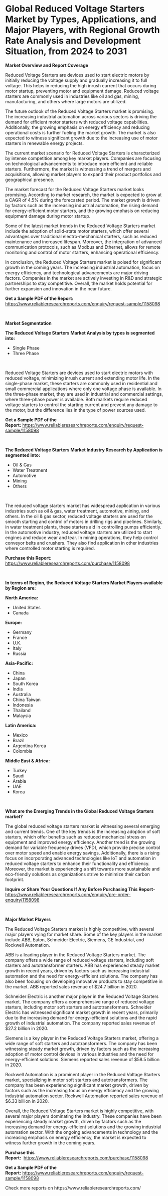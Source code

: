 <p><h1>Global Reduced Voltage Starters Market by Types, Applications, and Major Players, with Regional Growth Rate Analysis and Development Situation, from 2024 to 2031</h1></p><p><strong>Market Overview and Report Coverage</strong></p>
<p><p>Reduced Voltage Starters are devices used to start electric motors by initially reducing the voltage supply and gradually increasing it to full voltage. This helps in reducing the high inrush current that occurs during motor startup, preventing motor and equipment damage. Reduced voltage starters are commonly used in industries like oil and gas, mining, manufacturing, and others where large motors are utilized.</p><p>The future outlook of the Reduced Voltage Starters market is promising. The increasing industrial automation across various sectors is driving the demand for efficient motor starters with reduced voltage capabilities. Additionally, the growing emphasis on energy efficiency and reducing operational costs is further fueling the market growth. The market is also expected to witness significant growth due to the increasing use of motor starters in renewable energy projects.</p><p>The current market scenario for Reduced Voltage Starters is characterized by intense competition among key market players. Companies are focusing on technological advancements to introduce more efficient and reliable starters. Furthermore, the market is witnessing a trend of mergers and acquisitions, allowing market players to expand their product portfolios and geographical presence.</p><p>The market forecast for the Reduced Voltage Starters market looks promising. According to market research, the market is expected to grow at a CAGR of 4.5% during the forecasted period. The market growth is driven by factors such as the increasing industrial automation, the rising demand for energy-efficient motor starters, and the growing emphasis on reducing equipment damage during motor startup.</p><p>Some of the latest market trends in the Reduced Voltage Starters market include the adoption of solid-state motor starters, which offer several advantages over traditional electro-mechanical starters, such as reduced maintenance and increased lifespan. Moreover, the integration of advanced communication protocols, such as Modbus and Ethernet, allows for remote monitoring and control of motor starters, enhancing operational efficiency.</p><p>In conclusion, the Reduced Voltage Starters market is poised for significant growth in the coming years. The increasing industrial automation, focus on energy efficiency, and technological advancements are major driving factors. Companies in the market are actively investing in R&D and strategic partnerships to stay competitive. Overall, the market holds potential for further expansion and innovation in the near future.</p></p>
<p><strong>Get a Sample PDF of the Report:</strong> <a href="https://www.reliableresearchreports.com/enquiry/request-sample/1158098">https://www.reliableresearchreports.com/enquiry/request-sample/1158098</a></p>
<p>&nbsp;</p>
<p><strong>Market Segmentation</strong></p>
<p><strong>The Reduced Voltage Starters Market Analysis by types is segmented into:</strong></p>
<p><ul><li>Single Phase</li><li>Three Phase</li></ul></p>
<p>&nbsp;</p>
<p><p>Reduced Voltage Starters are devices used to start electric motors with reduced voltage, minimizing inrush current and extending motor life. In the single-phase market, these starters are commonly used in residential and small commercial applications where only one voltage phase is available. In the three-phase market, they are used in industrial and commercial settings, where three-phase power is available. Both markets require reduced voltage starters to control the starting current and prevent any damage to the motor, but the difference lies in the type of power sources used.</p></p>
<p><strong>Get a Sample PDF of the Report:</strong>&nbsp;<a href="https://www.reliableresearchreports.com/enquiry/request-sample/1158098">https://www.reliableresearchreports.com/enquiry/request-sample/1158098</a></p>
<p>&nbsp;</p>
<p><strong>The Reduced Voltage Starters Market Industry Research by Application is segmented into:</strong></p>
<p><ul><li>Oil & Gas</li><li>Water Treatment</li><li>Automotive</li><li>Mining</li><li>Others</li></ul></p>
<p>&nbsp;</p>
<p><p>The reduced voltage starters market has widespread application in various industries such as oil & gas, water treatment, automotive, mining, and others. In the oil & gas sector, reduced voltage starters are used for the smooth starting and control of motors in drilling rigs and pipelines. Similarly, in water treatment plants, these starters aid in controlling pumps efficiently. In the automotive industry, reduced voltage starters are utilized to start engines and reduce wear and tear. In mining operations, they help control conveyor belts and crushers. They also find application in other industries where controlled motor starting is required.</p></p>
<p><strong>Purchase this Report:</strong>&nbsp; <a href="https://www.reliableresearchreports.com/purchase/1158098">https://www.reliableresearchreports.com/purchase/1158098</a></p>
<p>&nbsp;</p>
<p><strong>In terms of Region, the Reduced Voltage Starters Market Players available by Region are:</strong></p>
<p>
    <p> <strong> North America: </strong>
        <ul>
            <li>United States</li>
            <li>Canada</li>
        </ul>
        </p> 
    <p> <strong> Europe: </strong>
        <ul>
            <li>Germany</li>
            <li>France</li>
            <li>U.K.</li>
            <li>Italy</li>
            <li>Russia</li>
        </ul>
        </p> 
    <p> <strong> Asia-Pacific: </strong>
        <ul>
            <li>China</li>
            <li>Japan</li>
            <li>South Korea</li>
            <li>India</li>
            <li>Australia</li>
            <li>China Taiwan</li>
            <li>Indonesia</li>
            <li>Thailand</li>
            <li>Malaysia</li>
        </ul>
        </p> 
    <p> <strong> Latin America: </strong>
        <ul>
            <li>Mexico</li>
            <li>Brazil</li>
            <li>Argentina Korea</li>
            <li>Colombia</li>
        </ul>
        </p> 
    <p> <strong> Middle East & Africa: </strong>
        <ul>
            <li>Turkey</li>
            <li>Saudi</li>
            <li>Arabia</li>
            <li>UAE</li>
            <li>Korea</li>
        </ul>
    </p>
    </p>
<p>&nbsp;</p>
<p><strong>What are the Emerging Trends in the Global Reduced Voltage Starters market?</strong></p>
<p><p>The global reduced voltage starters market is witnessing several emerging and current trends. One of the key trends is the increasing adoption of soft starters, which offer benefits such as reduced mechanical stress on equipment and improved energy efficiency. Another trend is the growing demand for variable frequency drives (VFD), which provide precise control over motor speed and enable energy savings. Additionally, there is a rising focus on incorporating advanced technologies like IoT and automation in reduced voltage starters to enhance their functionality and efficiency. Moreover, the market is experiencing a shift towards more sustainable and eco-friendly solutions as organizations strive to minimize their carbon footprint.</p></p>
<p><strong>Inquire or Share Your Questions If Any Before Purchasing This Report</strong>- <a href="https://www.reliableresearchreports.com/enquiry/pre-order-enquiry/1158098">https://www.reliableresearchreports.com/enquiry/pre-order-enquiry/1158098</a></p>
<p>&nbsp;</p>
<p><strong>Major Market Players</strong></p>
<p><p>The Reduced Voltage Starters market is highly competitive, with several major players vying for market share. Some of the key players in the market include ABB, Eaton, Schneider Electric, Siemens, GE Industrial, and Rockwell Automation.</p><p>ABB is a leading player in the Reduced Voltage Starters market. The company offers a wide range of reduced voltage starters, including soft starters and autotransformer starters. ABB has experienced steady market growth in recent years, driven by factors such as increasing industrial automation and the need for energy-efficient solutions. The company has also been focusing on developing innovative products to stay competitive in the market. ABB reported sales revenue of $24.7 billion in 2020.</p><p>Schneider Electric is another major player in the Reduced Voltage Starters market. The company offers a comprehensive range of reduced voltage starters, including motor soft starters and autotransformers. Schneider Electric has witnessed significant market growth in recent years, primarily due to the increasing demand for energy-efficient solutions and the rapid growth of industrial automation. The company reported sales revenue of $27.2 billion in 2020.</p><p>Siemens is a key player in the Reduced Voltage Starters market, offering a wide range of soft starters and autotransformers. The company has been witnessing steady market growth, driven by factors such as the increasing adoption of motor control devices in various industries and the need for energy-efficient solutions. Siemens reported sales revenue of $58.5 billion in 2020.</p><p>Rockwell Automation is a prominent player in the Reduced Voltage Starters market, specializing in motor soft starters and autotransformers. The company has been experiencing significant market growth, driven by factors such as the increasing focus on energy efficiency and the growing industrial automation sector. Rockwell Automation reported sales revenue of $6.33 billion in 2020.</p><p>Overall, the Reduced Voltage Starters market is highly competitive, with several major players dominating the industry. These companies have been experiencing steady market growth, driven by factors such as the increasing demand for energy-efficient solutions and the growing industrial automation sector. With the ongoing advancements in technology and the increasing emphasis on energy efficiency, the market is expected to witness further growth in the coming years.</p></p>
<p><strong>Purchase this Report:</strong>&nbsp;&nbsp;<a href="https://www.reliableresearchreports.com/purchase/1158098">https://www.reliableresearchreports.com/purchase/1158098</a></p>
<p></p>
<p><strong>Get a Sample PDF of the Report:</strong>&nbsp;<a href="https://www.reliableresearchreports.com/enquiry/request-sample/1158098">https://www.reliableresearchreports.com/enquiry/request-sample/1158098</a></p>
<p>Check more reports on https://www.reliableresearchreports.com/</p>